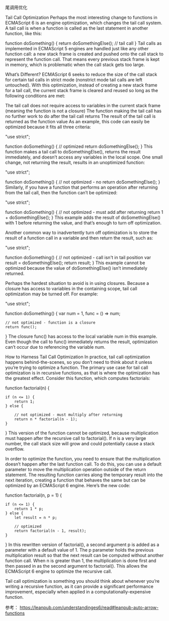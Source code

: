 尾调用优化

Tail Call Optimization
Perhaps the most interesting change to functions in ECMAScript 6 is an engine optimization, which changes the tail call system. A tail call is when a function is called as the last statement in another function, like this:

function doSomething() {
    return doSomethingElse();   // tail call
}
Tail calls as implemented in ECMAScript 5 engines are handled just like any other function call: a new stack frame is created and pushed onto the call stack to represent the function call. That means every previous stack frame is kept in memory, which is problematic when the call stack gets too large.

What’s Different?
ECMAScript 6 seeks to reduce the size of the call stack for certain tail calls in strict mode (nonstrict mode tail calls are left untouched). With this optimization, instead of creating a new stack frame for a tail call, the current stack frame is cleared and reused so long as the following conditions are met:

The tail call does not require access to variables in the current stack frame (meaning the function is not a closure)
The function making the tail call has no further work to do after the tail call returns
The result of the tail call is returned as the function value
As an example, this code can easily be optimized because it fits all three criteria:

"use strict";

function doSomething() {
    // optimized
    return doSomethingElse();
}
This function makes a tail call to doSomethingElse(), returns the result immediately, and doesn’t access any variables in the local scope. One small change, not returning the result, results in an unoptimized function:

"use strict";

function doSomething() {
    // not optimized - no return
    doSomethingElse();
}
Similarly, if you have a function that performs an operation after returning from the tail call, then the function can’t be optimized:

"use strict";

function doSomething() {
    // not optimized - must add after returning
    return 1 + doSomethingElse();
}
This example adds the result of doSomethingElse() with 1 before returning the value, and that’s enough to turn off optimization.

Another common way to inadvertently turn off optimization is to store the result of a function call in a variable and then return the result, such as:

"use strict";

function doSomething() {
    // not optimized - call isn't in tail position
    var result = doSomethingElse();
    return result;
}
This example cannot be optimized because the value of doSomethingElse() isn’t immediately returned.

Perhaps the hardest situation to avoid is in using closures. Because a closure has access to variables in the containing scope, tail call optimization may be turned off. For example:

"use strict";

function doSomething() {
    var num = 1,
        func = () => num;

    // not optimized - function is a closure
    return func();
}
The closure func() has access to the local variable num in this example. Even though the call to func() immediately returns the result, optimization can’t occur due to referencing the variable num.

How to Harness Tail Call Optimization
In practice, tail call optimization happens behind-the-scenes, so you don’t need to think about it unless you’re trying to optimize a function. The primary use case for tail call optimization is in recursive functions, as that is where the optimization has the greatest effect. Consider this function, which computes factorials:

function factorial(n) {

    if (n <= 1) {
        return 1;
    } else {

        // not optimized - must multiply after returning
        return n * factorial(n - 1);
    }
}
This version of the function cannot be optimized, because multiplication must happen after the recursive call to factorial(). If n is a very large number, the call stack size will grow and could potentially cause a stack overflow.

In order to optimize the function, you need to ensure that the multiplication doesn’t happen after the last function call. To do this, you can use a default parameter to move the multiplication operation outside of the return statement. The resulting function carries along the temporary result into the next iteration, creating a function that behaves the same but can be optimized by an ECMAScript 6 engine. Here’s the new code:

function factorial(n, p = 1) {

    if (n <= 1) {
        return 1 * p;
    } else {
        let result = n * p;

        // optimized
        return factorial(n - 1, result);
    }
}
In this rewritten version of factorial(), a second argument p is added as a parameter with a default value of 1. The p parameter holds the previous multiplication result so that the next result can be computed without another function call. When n is greater than 1, the multiplication is done first and then passed in as the second argument to factorial(). This allows the ECMAScript 6 engine to optimize the recursive call.

Tail call optimization is something you should think about whenever you’re writing a recursive function, as it can provide a significant performance improvement, especially when applied in a computationally-expensive function.

参考：
https://leanpub.com/understandinges6/read#leanpub-auto-arrow-functions